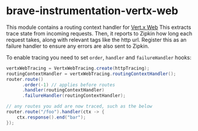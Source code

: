 # brave-instrumentation-vertx-web

This module contains a routing context handler for [Vert.x Web](http://vertx.io/docs/vertx-web/js/)
This extracts trace state from incoming requests. Then, it reports to
Zipkin how long each request takes, along with relevant tags like the
http url. Register this as an failure handler to ensure any errors are
also sent to Zipkin.

To enable tracing you need to set `order`, `handler` and `failureHandler`
hooks:
```java
vertxWebTracing = VertxWebTracing.create(httpTracing);
routingContextHandler = vertxWebTracing.routingContextHandler();
router.route()
      .order(-1) // applies before routes
      .handler(routingContextHandler)
      .failureHandler(routingContextHandler);

// any routes you add are now traced, such as the below
router.route("/foo").handler(ctx -> {
    ctx.response().end("bar");
});
```